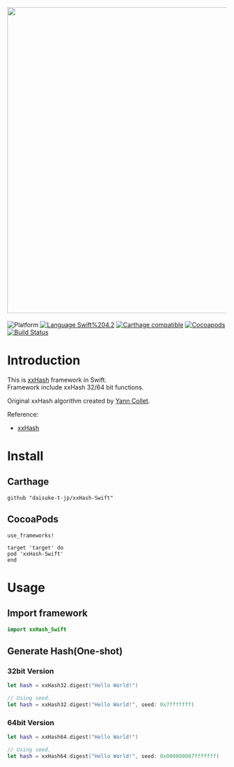 <img src="https://github.com/daisuke-t-jp/xxHash-Swift/blob/master/doc/header.png" width="700"></br>
------
![Platform](https://img.shields.io/badge/Platform-iOS%2010.0+%20%7C%20macOS%2010.12+%20%7C%20tvOS%2012.0+-blue.svg)
[![Language Swift%204.2](https://img.shields.io/badge/Language-Swift%204.2-orange.svg)](https://developer.apple.com/swift)
[![Carthage compatible](https://img.shields.io/badge/Carthage-compatible-green.svg)](https://github.com/Carthage/Carthage)
[![Cocoapods](https://img.shields.io/cocoapods/v/xxHash-Swift.svg)](https://cocoapods.org/pods/xxHash-Swift)
[![Build Status](https://travis-ci.org/daisuke-t-jp/xxHash-Swift.svg?branch=master)](https://travis-ci.org/daisuke-t-jp/xxHash-Swift)


# Introduction

This is [xxHash](https://github.com/Cyan4973/xxHash/) framework in Swift.  
Framework include xxHash 32/64 bit functions.  
  
Original xxHash algorithm created by [Yann Collet](https://github.com/Cyan4973).
  
Reference:
- [xxHash](https://cyan4973.github.io/xxHash/)



# Install
## Carthage
`github "daisuke-t-jp/xxHash-Swift"`

## CocoaPods
```
use_frameworks!

target 'target' do
pod 'xxHash-Swift'
end
```


# Usage
## Import framework

```swift
import xxHash_Swift
```

## Generate Hash(One-shot)
### 32bit Version
```swift
let hash = xxHash32.digest("Hello World!")

// Using seed.
let hash = xxHash32.digest("Hello World!", seed: 0x7fffffff)
```

### 64bit Version
```swift
let hash = xxHash64.digest("Hello World!")

// Using seed.
let hash = xxHash64.digest("Hello World!", seed: 0x000000007fffffff)
```

